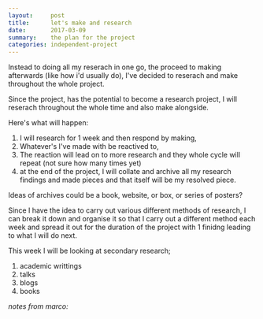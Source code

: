 ```yaml
---
layout:     post
title:      let's make and research
date:       2017-03-09
summary:    the plan for the project
categories: independent-project
---
```


Instead to doing all my reserach in one go, the proceed to making afterwards (like how i'd usually do), I've decided to reserach and make throughout the whole project.

Since the project, has the potential to become a research project, I will reserach throughout the whole time and also make alongside.

Here's what will happen:
1. I will research for 1 week and then respond by making,
2. Whatever's I've made with be reactived to,
3. The reaction will lead on to more research and they whole cycle will repeat (not sure how many times yet)
4. at the end of the project, I will collate and archive all my research findings and made pieces and that itself will be my resolved piece.

Ideas of archives could be a book, website, or box, or series of posters?

Since I have the idea to carry out various different methods of research, I can break it down and organise it so that I carry out a different method each week and spread it out for the duration of the project with 1 finidng leading to what I will do next.

This week I will be looking at secondary research;
1. academic writtings  
2. talks
3. blogs
4. books

*notes from marco:*